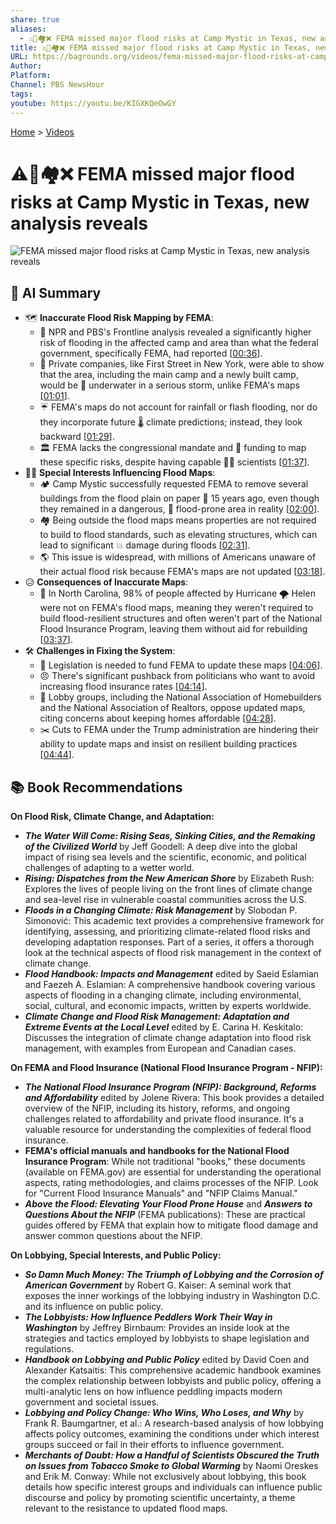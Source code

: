 ```yaml
---
share: true
aliases:
  - ⚠️🌊🏘️❌ FEMA missed major flood risks at Camp Mystic in Texas, new analysis reveals
title: ⚠️🌊🏘️❌ FEMA missed major flood risks at Camp Mystic in Texas, new analysis reveals
URL: https://bagrounds.org/videos/fema-missed-major-flood-risks-at-camp-mystic-in-texas-new-analysis-reveals
Author: 
Platform: 
Channel: PBS NewsHour
tags: 
youtube: https://youtu.be/KIGXKQeOwGY
---
```

[Home](../index.md) > [Videos](./index.md)  
# ⚠️🌊🏘️❌ FEMA missed major flood risks at Camp Mystic in Texas, new analysis reveals  
![FEMA missed major flood risks at Camp Mystic in Texas, new analysis reveals](https://youtu.be/KIGXKQeOwGY)  
  
## 🤖 AI Summary  
* 🗺️ **Inaccurate Flood Risk Mapping by FEMA**:  
    * 🌊 NPR and PBS's Frontline analysis revealed a significantly higher risk of flooding in the affected camp and area than what the federal government, specifically FEMA, had reported \[[00:36](http://www.youtube.com/watch?v=KIGXKQeOwGY&t=36)\].  
    * 🏢 Private companies, like First Street in New York, were able to show that the area, including the main camp and a newly built camp, would be 🌊 underwater in a serious storm, unlike FEMA's maps \[[01:01](http://www.youtube.com/watch?v=KIGXKQeOwGY&t=61)\].  
    * ☔ FEMA's maps do not account for rainfall or flash flooding, nor do they incorporate future 🌡️ climate predictions; instead, they look backward \[[01:29](http://www.youtube.com/watch?v=KIGXKQeOwGY&t=89)\].  
    * 🏛️ FEMA lacks the congressional mandate and 💸 funding to map these specific risks, despite having capable 👩‍🔬 scientists \[[01:37](http://www.youtube.com/watch?v=KIGXKQeOwGY&t=97)\].  
* 🧑‍💼 **Special Interests Influencing Flood Maps**:  
    * 🏕️ Camp Mystic successfully requested FEMA to remove several buildings from the flood plain on paper 📝 15 years ago, even though they remained in a dangerous, 🌊 flood-prone area in reality \[[02:00](http://www.youtube.com/watch?v=KIGXKQeOwGY&t=120)\].  
    * 🏘️ Being outside the flood maps means properties are not required to build to flood standards, such as elevating structures, which can lead to significant 💥 damage during floods \[[02:31](http://www.youtube.com/watch?v=KIGXKQeOwGY&t=151)\].  
    * 🌎 This issue is widespread, with millions of Americans unaware of their actual flood risk because FEMA's maps are not updated \[[03:18](http://www.youtube.com/watch?v=KIGXKQeOwGY&t=198)\].  
* 😥 **Consequences of Inaccurate Maps**:  
    * 🏡 In North Carolina, 98% of people affected by Hurricane 🌪️ Helen were not on FEMA's flood maps, meaning they weren't required to build flood-resilient structures and often weren't part of the National Flood Insurance Program, leaving them without aid for rebuilding \[[03:37](http://www.youtube.com/watch?v=KIGXKQeOwGY&t=217)\].  
* 🛠️ **Challenges in Fixing the System**:  
    * 📜 Legislation is needed to fund FEMA to update these maps \[[04:06](http://www.youtube.com/watch?v=KIGXKQeOwGY&t=246)\].  
    * 😠 There's significant pushback from politicians who want to avoid increasing flood insurance rates \[[04:14](http://www.youtube.com/watch?v=KIGXKQeOwGY&t=254)\].  
    * 🏢 Lobby groups, including the National Association of Homebuilders and the National Association of Realtors, oppose updated maps, citing concerns about keeping homes affordable \[[04:28](http://www.youtube.com/watch?v=KIGXKQeOwGY&t=268)\].  
    * ✂️ Cuts to FEMA under the Trump administration are hindering their ability to update maps and insist on resilient building practices \[[04:44](http://www.youtube.com/watch?v=KIGXKQeOwGY&t=284)\].  
  
## 📚 Book Recommendations  
**On Flood Risk, Climate Change, and Adaptation:**  
* ***The Water Will Come: Rising Seas, Sinking Cities, and the Remaking of the Civilized World*** by Jeff Goodell: A deep dive into the global impact of rising sea levels and the scientific, economic, and political challenges of adapting to a wetter world.  
* ***Rising: Dispatches from the New American Shore*** by Elizabeth Rush: Explores the lives of people living on the front lines of climate change and sea-level rise in vulnerable coastal communities across the U.S.  
* ***Floods in a Changing Climate: Risk Management*** by Slobodan P. Simonović: This academic text provides a comprehensive framework for identifying, assessing, and prioritizing climate-related flood risks and developing adaptation responses. Part of a series, it offers a thorough look at the technical aspects of flood risk management in the context of climate change.  
* ***Flood Handbook: Impacts and Management*** edited by Saeid Eslamian and Faezeh A. Eslamian: A comprehensive handbook covering various aspects of flooding in a changing climate, including environmental, social, cultural, and economic impacts, written by experts worldwide.  
* ***Climate Change and Flood Risk Management: Adaptation and Extreme Events at the Local Level*** edited by E. Carina H. Keskitalo: Discusses the integration of climate change adaptation into flood risk management, with examples from European and Canadian cases.  
  
**On FEMA and Flood Insurance (National Flood Insurance Program - NFIP):**  
* ***The National Flood Insurance Program (NFIP): Background, Reforms and Affordability*** edited by Jolene Rivera: This book provides a detailed overview of the NFIP, including its history, reforms, and ongoing challenges related to affordability and private flood insurance. It's a valuable resource for understanding the complexities of federal flood insurance.  
* **FEMA's official manuals and handbooks for the National Flood Insurance Program**: While not traditional "books," these documents (available on FEMA.gov) are essential for understanding the operational aspects, rating methodologies, and claims processes of the NFIP. Look for "Current Flood Insurance Manuals" and "NFIP Claims Manual."  
* ***Above the Flood: Elevating Your Flood Prone House*** and ***Answers to Questions About the NFIP*** (FEMA publications): These are practical guides offered by FEMA that explain how to mitigate flood damage and answer common questions about the NFIP.  
  
**On Lobbying, Special Interests, and Public Policy:**  
* ***So Damn Much Money: The Triumph of Lobbying and the Corrosion of American Government*** by Robert G. Kaiser: A seminal work that exposes the inner workings of the lobbying industry in Washington D.C. and its influence on public policy.  
* ***The Lobbyists: How Influence Peddlers Work Their Way in Washington*** by Jeffrey Birnbaum: Provides an inside look at the strategies and tactics employed by lobbyists to shape legislation and regulations.  
* ***Handbook on Lobbying and Public Policy*** edited by David Coen and Alexander Katsaitis: This comprehensive academic handbook examines the complex relationship between lobbyists and public policy, offering a multi-analytic lens on how influence peddling impacts modern government and societal issues.  
* ***Lobbying and Policy Change: Who Wins, Who Loses, and Why*** by Frank R. Baumgartner, et al.: A research-based analysis of how lobbying affects policy outcomes, examining the conditions under which interest groups succeed or fail in their efforts to influence government.  
* ***Merchants of Doubt: How a Handful of Scientists Obscured the Truth on Issues from Tobacco Smoke to Global Warming*** by Naomi Oreskes and Erik M. Conway: While not exclusively about lobbying, this book details how specific interest groups and individuals can influence public discourse and policy by promoting scientific uncertainty, a theme relevant to the resistance to updated flood maps.